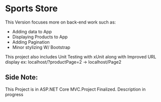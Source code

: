 # Sports Store

This Version focuses more on back-end work such as: 
- Adding data to App
- Displaying Products to App
- Adding Pagination
- Minor stylizing W/ Bootstrap

This project also includes Unit Testing with xUnit along with Improved URL display
ex:
localhost/?productPage=2 -> localhost/Page2

## Side Note:
This Project is in ASP.NET Core MVC.Project Finalized. Description in progress
 
